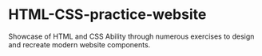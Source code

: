 # HTML-CSS-practice-website
Showcase of HTML and CSS Ability through numerous exercises to design and recreate modern website components. 
